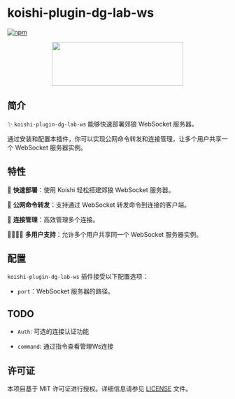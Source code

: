 # koishi-plugin-dg-lab-ws

[![npm](https://img.shields.io/npm/v/koishi-plugin-dg-lab-ws?style=flat-square)](https://www.npmjs.com/package/koishi-plugin-dg-lab-ws)


<div align="center">
<img src="https://dungeon-lab.cn/img/icons/u95.png" width="300" height="100">
</div>

## 简介

✨ `koishi-plugin-dg-lab-ws` 能够快速部署郊狼 WebSocket 服务器。

通过安装和配置本插件，你可以实现公网命令转发和连接管理，让多个用户共享一个 WebSocket 服务器实例。

## 特性

🚀 **快速部署**：使用 Koishi 轻松搭建郊狼 WebSocket 服务器。

🔗 **公网命令转发**：支持通过 WebSocket 转发命令到连接的客户端。

👥 **连接管理**：高效管理多个连接。

👨‍👩‍👧‍👦 **多用户支持**：允许多个用户共享同一个 WebSocket 服务器实例。

## 配置

`koishi-plugin-dg-lab-ws` 插件接受以下配置选项：

- `port`：WebSocket 服务器的路径。

## TODO

- `Auth`: 可选的连接认证功能
  
- `command`: 通过指令查看管理Ws连接

## 许可证

本项目基于 MIT 许可证进行授权。详细信息请参见 [LICENSE](LICENSE) 文件。
